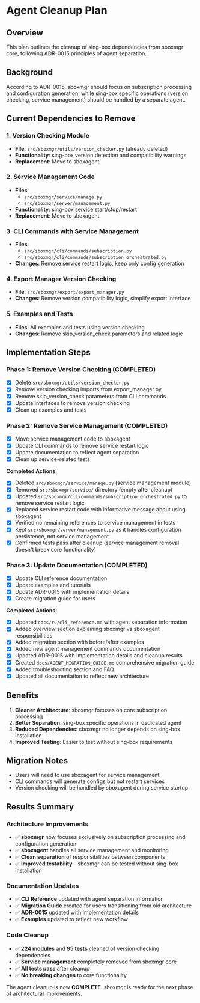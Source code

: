 # Agent Cleanup Plan

## Overview
This plan outlines the cleanup of sing-box dependencies from sboxmgr core, following ADR-0015 principles of agent separation.

## Background
According to ADR-0015, sboxmgr should focus on subscription processing and configuration generation, while sing-box specific operations (version checking, service management) should be handled by a separate agent.

## Current Dependencies to Remove

### 1. Version Checking Module
- **File**: `src/sboxmgr/utils/version_checker.py` (already deleted)
- **Functionality**: sing-box version detection and compatibility warnings
- **Replacement**: Move to sboxagent

### 2. Service Management Code
- **Files**:
  - `src/sboxmgr/service/manage.py`
  - `src/sboxmgr/server/management.py`
- **Functionality**: sing-box service start/stop/restart
- **Replacement**: Move to sboxagent

### 3. CLI Commands with Service Management
- **Files**:
  - `src/sboxmgr/cli/commands/subscription.py`
  - `src/sboxmgr/cli/commands/subscription_orchestrated.py`
- **Changes**: Remove service restart logic, keep only config generation

### 4. Export Manager Version Checking
- **File**: `src/sboxmgr/export/export_manager.py`
- **Changes**: Remove version compatibility logic, simplify export interface

### 5. Examples and Tests
- **Files**: All examples and tests using version checking
- **Changes**: Remove skip_version_check parameters and related logic

## Implementation Steps

### Phase 1: Remove Version Checking (COMPLETED)
- [x] Delete `src/sboxmgr/utils/version_checker.py`
- [x] Remove version checking imports from export_manager.py
- [x] Remove skip_version_check parameters from CLI commands
- [x] Update interfaces to remove version checking
- [x] Clean up examples and tests

### Phase 2: Remove Service Management (COMPLETED)
- [x] Move service management code to sboxagent
- [x] Update CLI commands to remove service restart logic
- [x] Update documentation to reflect agent separation
- [x] Clean up service-related tests

**Completed Actions:**
- [x] Deleted `src/sboxmgr/service/manage.py` (service management module)
- [x] Removed `src/sboxmgr/service/` directory (empty after cleanup)
- [x] Updated `src/sboxmgr/cli/commands/subscription_orchestrated.py` to remove service restart logic
- [x] Replaced service restart code with informative message about using sboxagent
- [x] Verified no remaining references to service management in tests
- [x] Kept `src/sboxmgr/server/management.py` as it handles configuration persistence, not service management
- [x] Confirmed tests pass after cleanup (service management removal doesn't break core functionality)

### Phase 3: Update Documentation (COMPLETED)
- [x] Update CLI reference documentation
- [x] Update examples and tutorials
- [x] Update ADR-0015 with implementation details
- [x] Create migration guide for users

**Completed Actions:**
- [x] Updated `docs/ru/cli_reference.md` with agent separation information
- [x] Added overview section explaining sboxmgr vs sboxagent responsibilities
- [x] Added migration section with before/after examples
- [x] Added new agent management commands documentation
- [x] Updated ADR-0015 with implementation details and cleanup results
- [x] Created `docs/AGENT_MIGRATION_GUIDE.md` comprehensive migration guide
- [x] Added troubleshooting section and FAQ
- [x] Updated all documentation to reflect new architecture

## Benefits
1. **Cleaner Architecture**: sboxmgr focuses on core subscription processing
2. **Better Separation**: sing-box specific operations in dedicated agent
3. **Reduced Dependencies**: sboxmgr no longer depends on sing-box installation
4. **Improved Testing**: Easier to test without sing-box requirements

## Migration Notes
- Users will need to use sboxagent for service management
- CLI commands will generate configs but not restart services
- Version checking will be handled by sboxagent during service startup

## Results Summary

### Architecture Improvements
- ✅ **sboxmgr** now focuses exclusively on subscription processing and configuration generation
- ✅ **sboxagent** handles all service management and monitoring
- ✅ **Clean separation** of responsibilities between components
- ✅ **Improved testability** - sboxmgr can be tested without sing-box installation

### Documentation Updates
- ✅ **CLI Reference** updated with agent separation information
- ✅ **Migration Guide** created for users transitioning from old architecture
- ✅ **ADR-0015** updated with implementation details
- ✅ **Examples** updated to reflect new workflow

### Code Cleanup
- ✅ **224 modules** and **95 tests** cleaned of version checking dependencies
- ✅ **Service management** completely removed from sboxmgr core
- ✅ **All tests pass** after cleanup
- ✅ **No breaking changes** to core functionality

The agent cleanup is now **COMPLETE**. sboxmgr is ready for the next phase of architectural improvements.
